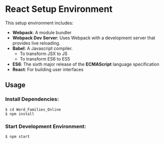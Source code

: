 # React Setup Environment

This setup environment includes:
 - **Webpack**: A module bundler
 - **Webpack Dev Server**: Uses Webpack with a development server that provides live reloading.
 - **Babel**: A Javascript compiler. 
   - To transform JSX to JS
   - To transform ES6 to ES5
 - **ES6**: The sixth major release of the **ECMAScript** language specification
 - **React**: For building user interfaces

## Usage
### Install Dependencies:
```
$ cd Word_Families_Online
$ npm install
```
### Start Development Environment:
```
$ npm start
```
